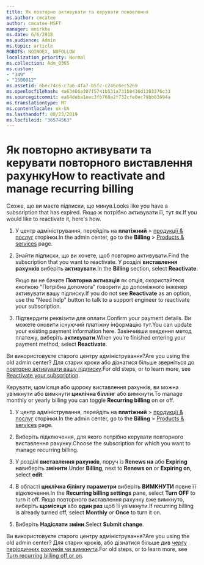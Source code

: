 ```yaml
---
title: Як повторно активувати та керувати поновлення
ms.author: cmcatee
author: cmcatee-MSFT
manager: mnirkhe
ms.date: 6/6/2018
ms.audience: Admin
ms.topic: article
ROBOTS: NOINDEX, NOFOLLOW
localization_priority: Normal
ms.collection: Adm_O365
ms.custom:
- "349"
- "1500012"
ms.assetid: 6bec74c6-c7a6-4fa7-b5fc-c246c6ec5269
ms.openlocfilehash: 4a63466a307f5741b531a731b8436d1303376c33
ms.sourcegitcommit: ea64deba1eec3fb768a2f732cfe0ec79bb03694a
ms.translationtype: MT
ms.contentlocale: uk-UA
ms.lasthandoff: 08/23/2019
ms.locfileid: "36574563"
---
```

# <a name="how-to-reactivate-and-manage-recurring-billing"></a><span data-ttu-id="f8aee-102">Як повторно активувати та керувати повторного виставлення рахунку</span><span class="sxs-lookup"><span data-stu-id="f8aee-102">How to reactivate and manage recurring billing</span></span>

<span data-ttu-id="f8aee-103">Схоже, що ви маєте підписки, що минув.</span><span class="sxs-lookup"><span data-stu-id="f8aee-103">Looks like you have a subscription that has expired.</span></span> <span data-ttu-id="f8aee-104">Якщо ж потрібно активувати її, тут як.</span><span class="sxs-lookup"><span data-stu-id="f8aee-104">If you would like to reactivate it, here's how.</span></span>
  
1. <span data-ttu-id="f8aee-105">У центр адміністрування, перейдіть на **платіжний** \> [продукції & послуг](https://go.microsoft.com/fwlink/p/?linkid=842054) сторінки.</span><span class="sxs-lookup"><span data-stu-id="f8aee-105">In the admin center, go to the **Billing** \> [Products & services](https://go.microsoft.com/fwlink/p/?linkid=842054) page.</span></span>

2. <span data-ttu-id="f8aee-106">Знайти підписки, що ви хочете, щоб повторно активувати.</span><span class="sxs-lookup"><span data-stu-id="f8aee-106">Find the subscription that you want to reactivate.</span></span> <span data-ttu-id="f8aee-107">У розділі **виставлення рахунків** виберіть **активувати**.</span><span class="sxs-lookup"><span data-stu-id="f8aee-107">In the **Billing** section, select  **Reactivate**.</span></span>

    <span data-ttu-id="f8aee-108">Якщо ви не бачите **Повторна активація** як опція, скористайтеся кнопкою "Потрібна допомога" говорити до допоміжного інженер активувати вашу підписку.</span><span class="sxs-lookup"><span data-stu-id="f8aee-108">If you do not see **Reactivate** as an option, use the "Need help" button to talk to a support engineer to reactivate your subscription.</span></span>

3. <span data-ttu-id="f8aee-109">Підтвердити реквізити для оплати.</span><span class="sxs-lookup"><span data-stu-id="f8aee-109">Confirm your payment details.</span></span> <span data-ttu-id="f8aee-110">Ви можете оновити існуючий платіжну інформацію тут.</span><span class="sxs-lookup"><span data-stu-id="f8aee-110">You can update your existing payment information here.</span></span> <span data-ttu-id="f8aee-111">Закінчивши введення метод платежу, виберіть **активувати**.</span><span class="sxs-lookup"><span data-stu-id="f8aee-111">When you're finished entering your payment method, select **Reactivate**.</span></span>

<span data-ttu-id="f8aee-112">Ви використовуєте старого центру адміністрування?</span><span class="sxs-lookup"><span data-stu-id="f8aee-112">Are you using the old admin center?</span></span> <span data-ttu-id="f8aee-113">Для старих кроки або дізнатися більше зверніться до [повторно активувати вашу підписку](https://docs.microsoft.com/en-us/office365/admin/subscriptions-and-billing/reactivate-your-subscription).</span><span class="sxs-lookup"><span data-stu-id="f8aee-113">For old steps, or to learn more, see [Reactivate your subscription](https://docs.microsoft.com/en-us/office365/admin/subscriptions-and-billing/reactivate-your-subscription).</span></span> 

<span data-ttu-id="f8aee-114">Керувати, щомісяця або щороку виставлення рахунків, ви можна увімкнути або вимкнути **циклічна біллінг** або вимкнути.</span><span class="sxs-lookup"><span data-stu-id="f8aee-114">To manage monthly or yearly billing you can toggle **Recurring billing** on or off.</span></span>
  
1. <span data-ttu-id="f8aee-115">У центр адміністрування, перейдіть на **платіжний** \> [продукції & послуг](https://go.microsoft.com/fwlink/p/?linkid=842054) сторінки.</span><span class="sxs-lookup"><span data-stu-id="f8aee-115">In the admin center, go to the **Billing** \> [Products & services](https://go.microsoft.com/fwlink/p/?linkid=842054) page.</span></span>

2. <span data-ttu-id="f8aee-116">Виберіть підключення, для якого потрібно керувати повторного виставлення рахунку.</span><span class="sxs-lookup"><span data-stu-id="f8aee-116">Choose the subscription for which you want to manage recurring billing.</span></span>

3. <span data-ttu-id="f8aee-117">У розділі **виставлення рахунків**, поруч із **Renews на** або **Expiring на**виберіть **змінити**.</span><span class="sxs-lookup"><span data-stu-id="f8aee-117">Under **Billing**, next to **Renews on** or **Expiring on**, select **edit**.</span></span>

4. <span data-ttu-id="f8aee-118">В області **циклічна білінгу параметри** виберіть **ВИМКНУТИ** повне її відключення.</span><span class="sxs-lookup"><span data-stu-id="f8aee-118">In the **Recurring billing settings** pane, select **Turn OFF** to turn it off.</span></span> <span data-ttu-id="f8aee-119">Якщо повторного виставлення рахунку вже вимкнуто, виберіть **щомісяця** або **один раз** щоб її увімкнути.</span><span class="sxs-lookup"><span data-stu-id="f8aee-119">If recurring billing is already turned off, select **Monthly** or **Once** to turn it on.</span></span>

5. <span data-ttu-id="f8aee-120">Виберіть **Надіслати зміни**.</span><span class="sxs-lookup"><span data-stu-id="f8aee-120">Select **Submit change**.</span></span>

<span data-ttu-id="f8aee-121">Ви використовуєте старого центру адміністрування?</span><span class="sxs-lookup"><span data-stu-id="f8aee-121">Are you using the old admin center?</span></span> <span data-ttu-id="f8aee-122">Для старих кроків, або дізнатися більше див [чергу періодичних рахунків чи вимкнути](https://docs.microsoft.com/office365/admin/subscriptions-and-billing/renew-your-subscription#turn-recurring-billing-off-or-on).</span><span class="sxs-lookup"><span data-stu-id="f8aee-122">For old steps, or to learn more, see [Turn recurring billing off or on](https://docs.microsoft.com/office365/admin/subscriptions-and-billing/renew-your-subscription#turn-recurring-billing-off-or-on).</span></span>
